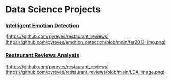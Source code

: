 # Data Science Projects

 ###  [Intelligent Emotion Detection](https://github.com/pyreyes/emotion_detection)
  ![https://github.com/pyreyes/restaurant_reviews](https://github.com/pyreyes/emotion_detection/blob/main/fer2013_img.png)

### [Restaurant Reviews Analysis](https://github.com/pyreyes/restaurant_reviews)
 ![https://github.com/pyreyes/restaurant_reviews](https://github.com/pyreyes/restaurant_reviews/blob/main/LDA_image.png)
